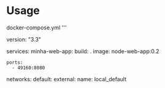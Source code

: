 # Usage 

docker-compose.yml
'''

version: "3.3"

services:
  minha-web-app:
    build: .
    image: node-web-app:0.2

    ports:
      - 49160:8080

networks:
  default:
    external:
      name: local_default

      